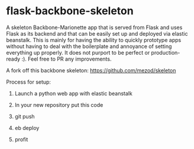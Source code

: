 # flask-backbone-skeleton
A skeleton Backbone-Marionette app that is served from Flask and uses Flask as its backend and that can be easily set up and deployed via elastic beanstalk. 
This is mainly for having the ability to quickly prototype apps without having to deal with the boilerplate and annoyance of setting everything up properly. It does not purport to be perfect or production-ready :). Feel free to PR any improvements.

A fork off this backbone skeleton: https://github.com/mezod/skeleton

Process for setup:

1) Launch a python web app with elastic beanstalk

2) In your new repository put this code

3) git push

4) eb deploy

5) profit
